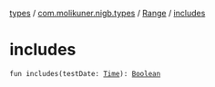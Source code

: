 [types](../../index.md) / [com.molikuner.nigb.types](../index.md) / [Range](index.md) / [includes](./includes.md)

# includes

`fun includes(testDate: `[`Time`](../-time/index.md)`): `[`Boolean`](https://kotlinlang.org/api/latest/jvm/stdlib/kotlin/-boolean/index.html)